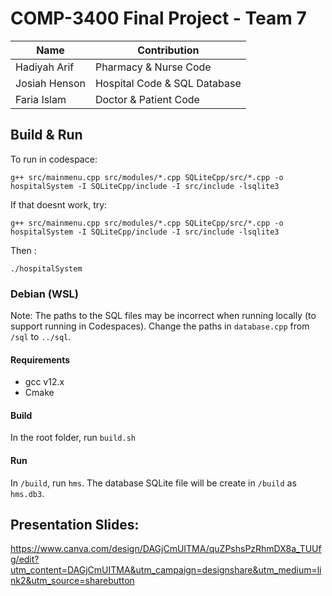 # COMP-3400 Final Project - Team 7

| Name          |         Contribution          |
| ------------- | ----------------------------- |
| Hadiyah Arif  | Pharmacy & Nurse Code         |
| Josiah Henson | Hospital Code & SQL Database  |
| Faria Islam   | Doctor & Patient Code         |

## Build & Run

To run in codespace:
```
g++ src/mainmenu.cpp src/modules/*.cpp SQLiteCpp/src/*.cpp -o hospitalSystem -I SQLiteCpp/include -I src/include -lsqlite3
```

If that doesnt work, try:
```
g++ src/mainmenu.cpp src/modules/*.cpp SQLiteCpp/src/*.cpp -o hospitalSystem -I SQLiteCpp/include -I src/include -lsqlite3
```

Then :
```
./hospitalSystem
```

### Debian (WSL)
Note: The paths to the SQL files may be incorrect when running locally (to support running in Codespaces). Change the paths in `database.cpp` from `/sql` to `../sql`.
#### Requirements
- gcc v12.x
- Cmake
#### Build
In the root folder, run `build.sh`
#### Run
In `/build`, run `hms`. The database SQLite file will be create in `/build` as `hms.db3`.

## Presentation Slides:
https://www.canva.com/design/DAGjCmUITMA/quZPshsPzRhmDX8a_TUUfg/edit?utm_content=DAGjCmUITMA&utm_campaign=designshare&utm_medium=link2&utm_source=sharebutton
